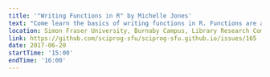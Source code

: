 ```yaml
---
title: '"Writing Functions in R" by Michelle Jones'
text: "Come learn the basics of writing functions in R. Functions are a valuable tool that can be used to perform sensitivity analyses, simulate data, or set up parallel processing for complex-analyses, such as state-space models. In this introduction we will cover the basics by first building a function for a simple deterministic population-dynamic model, and then modifying it to produce random data sets."
location: Simon Fraser University, Burnaby Campus, Library Research Commons
link: https://github.com/sciprog-sfu/sciprog-sfu.github.io/issues/165
date: 2017-06-20
startTime: '15:00'
endTime: '16:00'
---
```


